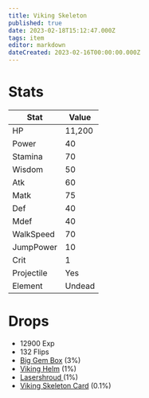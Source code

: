 ```yaml
---
title: Viking Skeleton
published: true
date: 2023-02-18T15:12:47.000Z
tags: item
editor: markdown
dateCreated: 2023-02-16T00:00:00.000Z
---
```


# Stats
|Stat|Value|
|-|-|
|HP|11,200|
|Power|40|
|Stamina|70|
|Wisdom|50|
|Atk|60|
|Matk|75|
|Def|40|
|Mdef|40|
|WalkSpeed|70|
|JumpPower|10|
|Crit|1|
|Projectile|Yes|
|Element|Undead|

# Drops
 * 12900 Exp
 * 132 Flips
 * [Big Gem Box](items/big-gem-box.md) (3%)
 * [Viking Helm](items/viking-helm.md) (1%)
 * [Lasershroud ](items/lasershroud-.md) (1%)
 * [Viking Skeleton Card](items/viking-skeleton-card.md) (0.1%)
